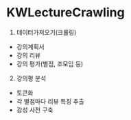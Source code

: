 # KWLectureCrawling
1. 데이터가져오기(크롤링)
- 강의계획서
- 강의 리뷰
- 강의 평가(별점, 조모임 등)

2. 강의평 분석
- 토큰화
- 각 별점마다 리뷰 특징 추출
- 감성 사전 구축
